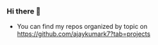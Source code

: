 ### Hi there 👋

<!--
**ajaykumark7/ajaykumark7** is a ✨ _special_ ✨ repository because its `README.md` (this file) appears on your GitHub profile.

Here are some ideas to get you started:

- 🔭 I’m currently working on ...
- 🌱 I’m currently learning ...
- 👯 I’m looking to collaborate on ...
- 🤔 I’m looking for help with ...
- 💬 Ask me about ...
- 📫 How to reach me: ...
- 😄 Pronouns: ...
- ⚡ Fun fact: ...


- A simple, fast covid-19 vaccine slot finder exclusively for Kerala(India)  https://ajaykumark7.github.io/vaccine-slot-finder-React/
-->
- You can find my repos organized by topic on https://github.com/ajaykumark7?tab=projects
